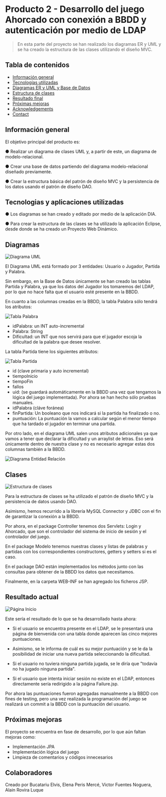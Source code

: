 # Producto 2 - Desarrollo del juego Ahorcado con conexión a BBDD y autenticación por medio de LDAP

> En esta parte del proyecto se han realizado los diagramas ER y UML y se ha creado la estructura de las clases utilizando el diseño MVC.

## Tabla de contenidos
* [Información general](#informacion-general)
* [Tecnologías utilizadas](#tecnologias)
* [Diagramas ER y UML y Base de Datos](#diagramas)
* [Estructura de clases](#clases)
* [Resultado final](#resultado)
* [Próximas mejoras](#mejoras)
* [Acknowledgements](#acknowledgements)
* [Contact](#contact)
<!-- * [License](#license) -->


## Información general

El objetivo principal del producto es:

● Realizar un diagrama de clases UML y, a partir de este, un diagrama de
modelo-relacional.

● Crear una base de datos partiendo del diagrama modelo-relacional diseñado
previamente.

● Crear la estructura básica del patrón de diseño MVC y la persistencia de los
datos usando el patrón de diseño DAO.


## Tecnologias y aplicaciones utilizadas

● Los diagramas se han creado y editado por medio de la aplicación DIA.

● Para crear la estructura de las clases se ha utilizado la aplicación Eclipse, desde donde se ha creado un Proyecto Web Dinámico.


## Diagramas

![Diagrama UML](./img/DiagramaUML.png)

El Diagrama UML está formado por 3 entidades: Usuario o Jugador, Partida y Palabra.

Sin embargo, en la Base de Datos únicamente se han creado las tablas Partida y Palabra, ya que los datos del Jugador los tomaremos del LDAP,
por lo que no hace falta que el usuario esté presente en la BBDD.

En cuanto a las columnas creadas en la BBDD, la tabla Palabra sólo tendrá los atributos: 

![Tabla Palabra](./img/tablaPalabra.jpg)

- idPalabra: un INT auto-incremental
- Palabra: String
- Dificultad: un INT que nos servirá para que el jugador escoja la dificultad de la palabra que desee resolver.

La tabla Partida tiene los siguientes atributos:

![Tabla Partida](./img/tablaPartida.jpg)

- id (clave primaria y auto incremental)
- tiempoInicio
- tiempoFin
- fallos
- uid: (se guardará automáticamente en la BBDD una vez que tengamos la lógica del juego implementada). Por ahora se han hecho sólo pruebas manuales.
- idPalabra (cláve foránea)
- finPartida: Un booleano que nos indicará si la partida ha finalizado o no.
- puntuación: La puntuación la vamos a calcular según el menor tiempo que ha tardado el jugador en terminar una partida.

Por otro lado, en el diagrama UML salen unos atributos adicionales ya que vamos a tener que declarar la dificultad y un arraylist de letras. Eso será únicamente dentro de nuestra clase y no es necesario agregar estas dos columnas también a la BBDD.

![Diagrama Entidad Relación](./img/DiagramaER.png)


## Clases
![Estructura de clases](./img/clases.jpg)

Para la estructura de clases se ha utilizado el patrón de diseño MVC y la persistencia de datos usando DAO.

Asimismo, hemos recurrido a la librería MySQL Connector y JDBC con el fin de garantizar la conexión a la BBDD.

Por ahora, en el package Controller tenemos dos Servlets: Login y Ahorcado, que son el controlador del sistema de inicio de sesión y el controlador del juego.

En el package Modelo tenemos nuestras clases y listas de palabras y partidas con los correspondientes constructores, getters y setters si es el caso.

En el package DAO están implementados los métodos junto con las consultas para obtener de la BBDD los datos que necesitamos.

Finalmente, en la carpeta WEB-INF se han agregado los ficheros JSP.

## Resultado actual
![Página Inicio](./img/paginaInicio.png)

Este sería el resultado de lo que se ha desarrollado hasta ahora:

- Si el usuario se encuentra presente en el LDAP, se le presentará una página de bienvenida con una tabla donde aparecen las cinco mejores puntuaciones.

- Asimismo, se le informa de cuál es su mejor puntuación y se le da la posibilidad de iniciar una nueva partida seleccionando la dificultad.

- Si el usuario no tuviera ninguna partida jugada, se le diría que "todavía no ha jugado ninguna partida".

- Si el usuario que intenta iniciar sesión no existe en el LDAP, entonces directamente sería redirigido a la página Failure.jsp.


Por ahora las puntuaciones fueron agregadas manualmente a la BBDD con fines de testing, pero una vez realizada la programación del juego se realizará un commit a la BBDD con la puntuación del usuario.


## Próximas mejoras
El proyecto se encuentra en fase de desarrollo, por lo que aún faltan mejoras como:

- Implementación JPA
- Implementación lógica del juego
- Limpieza de comentarios y códigos innecesarios

## Colaboradores
Creado por Bucatariu Elvis, Elena Peris Mercé, Victor Fuentes Noguera, Alain Rovira Luque

